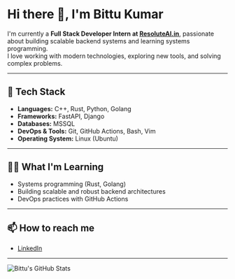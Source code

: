 # Hi there 👋, I'm Bittu Kumar

I'm currently a **Full Stack Developer Intern at [ResoluteAI.in](https://resoluteai.in)**, passionate about building scalable backend systems and learning systems programming.  
I love working with modern technologies, exploring new tools, and solving complex problems.

---

## 🚀 Tech Stack

- **Languages:** C++, Rust, Python, Golang  
- **Frameworks:** FastAPI, Django  
- **Databases:** MSSQL  
- **DevOps & Tools:** Git, GitHub Actions, Bash, Vim  
- **Operating System:** Linux (Ubuntu)

---

## 🧑‍💻 What I'm Learning

- Systems programming (Rust, Golang)
- Building scalable and robust backend architectures
- DevOps practices with GitHub Actions

---

## 📫 How to reach me

- [LinkedIn](https://www.linkedin.com/in/bittu-kumar-23b58b235/)

---

![Bittu's GitHub Stats](https://github-readme-stats.vercel.app/api?username=bit-web24&show_icons=true&hide_title=true&count_private=true&theme=radical)
